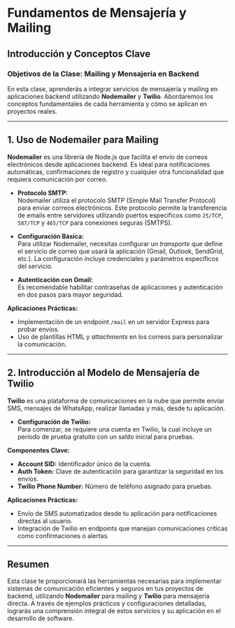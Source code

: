 # Fundamentos de Mensajería y Mailing

## Introducción y Conceptos Clave

### Objetivos de la Clase: Mailing y Mensajería en Backend

En esta clase, aprenderás a integrar servicios de mensajería y mailing en aplicaciones backend utilizando **Nodemailer** y **Twilio**. Abordaremos los conceptos fundamentales de cada herramienta y cómo se aplican en proyectos reales.

---

## 1. Uso de Nodemailer para Mailing

**Nodemailer** es una librería de Node.js que facilita el envío de correos electrónicos desde aplicaciones backend. Es ideal para notificaciones automáticas, confirmaciones de registro y cualquier otra funcionalidad que requiera comunicación por correo.

- **Protocolo SMTP:**  
   Nodemailer utiliza el protocolo SMTP (Simple Mail Transfer Protocol) para enviar correos electrónicos. Este protocolo permite la transferencia de emails entre servidores utilizando puertos específicos como `25/TCP`, `587/TCP` y `465/TCP` para conexiones seguras (SMTPS).

- **Configuración Básica:**  
   Para utilizar Nodemailer, necesitas configurar un _transporte_ que define el servicio de correo que usará la aplicación (Gmail, Outlook, SendGrid, etc.). La configuración incluye credenciales y parámetros específicos del servicio.

- **Autenticación con Gmail:**  
   Es recomendable habilitar contraseñas de aplicaciones y autenticación en dos pasos para mayor seguridad.

**Aplicaciones Prácticas:**

- Implementación de un endpoint `/mail` en un servidor Express para probar envíos.
- Uso de plantillas HTML y _attachments_ en los correos para personalizar la comunicación.

---

## 2. Introducción al Modelo de Mensajería de Twilio

**Twilio** es una plataforma de comunicaciones en la nube que permite enviar SMS, mensajes de WhatsApp, realizar llamadas y más, desde tu aplicación.

- **Configuración de Twilio:**  
   Para comenzar, se requiere una cuenta en Twilio, la cual incluye un período de prueba gratuito con un saldo inicial para pruebas.

**Componentes Clave:**

- **Account SID:** Identificador único de la cuenta.
- **Auth Token:** Clave de autenticación para garantizar la seguridad en los envíos.
- **Twilio Phone Number:** Número de teléfono asignado para pruebas.

**Aplicaciones Prácticas:**

- Envío de SMS automatizados desde tu aplicación para notificaciones directas al usuario.
- Integración de Twilio en endpoints que manejan comunicaciones críticas como confirmaciones o alertas.

---

## Resumen

Esta clase te proporcionará las herramientas necesarias para implementar sistemas de comunicación eficientes y seguros en tus proyectos de backend, utilizando **Nodemailer** para mailing y **Twilio** para mensajería directa. A través de ejemplos prácticos y configuraciones detalladas, lograrás una comprensión integral de estos servicios y su aplicación en el desarrollo de software.
